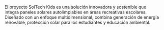 El proyecto SolTech Kids es una solución innovadora y sostenible que integra paneles solares autolimpiables en áreas recreativas escolares. Diseñado con un enfoque multidimensional, combina generación de energía renovable, protección solar para los estudiantes y educación ambiental.
